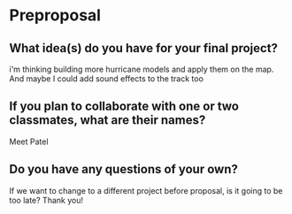 # Preproposal

## What idea(s) do you have for your final project?

i'm thinking building more hurricane models and apply them on the map. 
And maybe I could add sound effects to the track too

## If you plan to collaborate with one or two classmates, what are their names?

Meet Patel

## Do you have any questions of your own?
If we want to change to a different project before proposal, is it going to be too late? Thank you!

